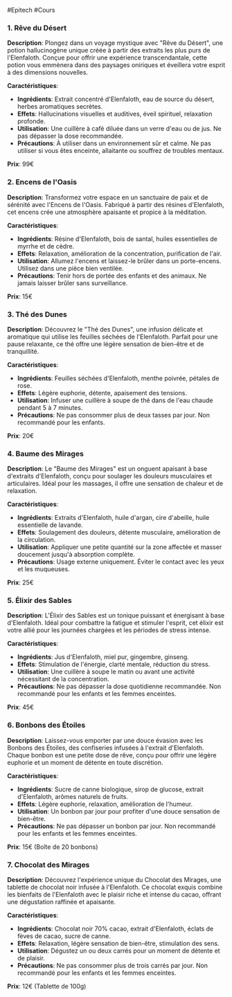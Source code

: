 #Epitech #Cours 
### 1. **Rêve du Désert**

**Description**: Plongez dans un voyage mystique avec "Rêve du Désert", une potion hallucinogène unique créée à partir des extraits les plus purs de l'Elenfaloth. Conçue pour offrir une expérience transcendantale, cette potion vous emmènera dans des paysages oniriques et éveillera votre esprit à des dimensions nouvelles.

**Caractéristiques**:

- **Ingrédients**: Extrait concentré d'Elenfaloth, eau de source du désert, herbes aromatiques secrètes.
- **Effets**: Hallucinations visuelles et auditives, éveil spirituel, relaxation profonde.
- **Utilisation**: Une cuillère à café diluée dans un verre d'eau ou de jus. Ne pas dépasser la dose recommandée.
- **Précautions**: À utiliser dans un environnement sûr et calme. Ne pas utiliser si vous êtes enceinte, allaitante ou souffrez de troubles mentaux.

**Prix**: 99€

### 2. **Encens de l'Oasis**

**Description**: Transformez votre espace en un sanctuaire de paix et de sérénité avec l'Encens de l'Oasis. Fabriqué à partir des résines d'Elenfaloth, cet encens crée une atmosphère apaisante et propice à la méditation.

**Caractéristiques**:

- **Ingrédients**: Résine d'Elenfaloth, bois de santal, huiles essentielles de myrrhe et de cèdre.
- **Effets**: Relaxation, amélioration de la concentration, purification de l'air.
- **Utilisation**: Allumez l'encens et laissez-le brûler dans un porte-encens. Utilisez dans une pièce bien ventilée.
- **Précautions**: Tenir hors de portée des enfants et des animaux. Ne jamais laisser brûler sans surveillance.

**Prix**: 15€

### 3. **Thé des Dunes**

**Description**: Découvrez le "Thé des Dunes", une infusion délicate et aromatique qui utilise les feuilles séchées de l'Elenfaloth. Parfait pour une pause relaxante, ce thé offre une légère sensation de bien-être et de tranquillité.

**Caractéristiques**:

- **Ingrédients**: Feuilles séchées d'Elenfaloth, menthe poivrée, pétales de rose.
- **Effets**: Légère euphorie, détente, apaisement des tensions.
- **Utilisation**: Infuser une cuillère à soupe de thé dans de l'eau chaude pendant 5 à 7 minutes.
- **Précautions**: Ne pas consommer plus de deux tasses par jour. Non recommandé pour les enfants.

**Prix**: 20€

### 4. **Baume des Mirages**

**Description**: Le "Baume des Mirages" est un onguent apaisant à base d'extraits d'Elenfaloth, conçu pour soulager les douleurs musculaires et articulaires. Idéal pour les massages, il offre une sensation de chaleur et de relaxation.

**Caractéristiques**:

- **Ingrédients**: Extraits d'Elenfaloth, huile d'argan, cire d'abeille, huile essentielle de lavande.
- **Effets**: Soulagement des douleurs, détente musculaire, amélioration de la circulation.
- **Utilisation**: Appliquer une petite quantité sur la zone affectée et masser doucement jusqu'à absorption complète.
- **Précautions**: Usage externe uniquement. Éviter le contact avec les yeux et les muqueuses.

**Prix**: 25€

### 5. **Élixir des Sables**

**Description**: L'Élixir des Sables est un tonique puissant et énergisant à base d'Elenfaloth. Idéal pour combattre la fatigue et stimuler l'esprit, cet élixir est votre allié pour les journées chargées et les périodes de stress intense.

**Caractéristiques**:

- **Ingrédients**: Jus d'Elenfaloth, miel pur, gingembre, ginseng.
- **Effets**: Stimulation de l'énergie, clarté mentale, réduction du stress.
- **Utilisation**: Une cuillère à soupe le matin ou avant une activité nécessitant de la concentration.
- **Précautions**: Ne pas dépasser la dose quotidienne recommandée. Non recommandé pour les enfants et les femmes enceintes.

**Prix**: 45€

### 6. **Bonbons des Étoiles**

**Description**: Laissez-vous emporter par une douce évasion avec les Bonbons des Étoiles, des confiseries infusées à l'extrait d'Elenfaloth. Chaque bonbon est une petite dose de rêve, conçu pour offrir une légère euphorie et un moment de détente en toute discrétion.

**Caractéristiques**:

- **Ingrédients**: Sucre de canne biologique, sirop de glucose, extrait d'Elenfaloth, arômes naturels de fruits.
- **Effets**: Légère euphorie, relaxation, amélioration de l'humeur.
- **Utilisation**: Un bonbon par jour pour profiter d'une douce sensation de bien-être.
- **Précautions**: Ne pas dépasser un bonbon par jour. Non recommandé pour les enfants et les femmes enceintes.

**Prix**: 15€ (Boîte de 20 bonbons)

### 7. **Chocolat des Mirages**

**Description**: Découvrez l'expérience unique du Chocolat des Mirages, une tablette de chocolat noir infusée à l'Elenfaloth. Ce chocolat exquis combine les bienfaits de l'Elenfaloth avec le plaisir riche et intense du cacao, offrant une dégustation raffinée et apaisante.

**Caractéristiques**:

- **Ingrédients**: Chocolat noir 70% cacao, extrait d'Elenfaloth, éclats de fèves de cacao, sucre de canne.
- **Effets**: Relaxation, légère sensation de bien-être, stimulation des sens.
- **Utilisation**: Dégustez un ou deux carrés pour un moment de détente et de plaisir.
- **Précautions**: Ne pas consommer plus de trois carrés par jour. Non recommandé pour les enfants et les femmes enceintes.

**Prix**: 12€ (Tablette de 100g)